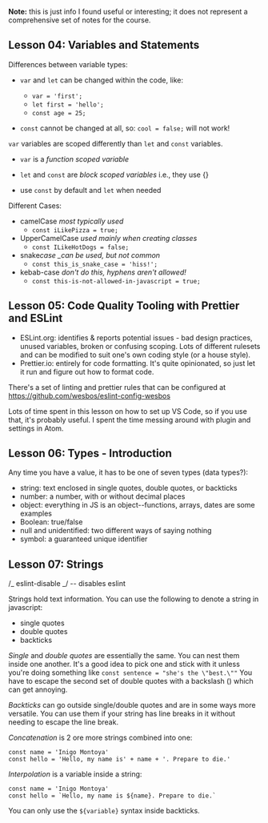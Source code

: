 **Note:** this is just info I found useful or interesting; it does not represent a comprehensive set of notes for the course.

## Lesson 04: Variables and Statements

Differences between variable types:

- `var` and `let` can be changed within the code, like:

  - `var = 'first';`
  - `let first = 'hello';`
  - `const age = 25;`

- `const` cannot be changed at all, so: `cool = false;` will not work!

`var` variables are scoped differently than `let` and `const` variables.

- `var` is a _function scoped variable_
- `let` and `const` are _block scoped variables_ i.e., they use {}

- use `const` by default and `let` when needed

Different Cases:

- camelCase _most typically used_
  - `const iLikePizza = true;`
- UpperCamelCase _used mainly when creating classes_
  - `const ILikeHotDogs = false;`
- snake*case \_can be used, but not common*
  - `const this_is_snake_case = 'hiss!';`
- kebab-case _don't do this, hyphens aren't allowed!_
  - `const this-is-not-allowed-in-javascript = true;`

## Lesson 05: Code Quality Tooling with Prettier and ESLint

- ESLint.org: identifies & reports potential issues - bad design practices, unused variables, broken or confusing scoping. Lots of different rulesets and can be modified to suit one's own coding style (or a house style).
- Prettier.io: entirely for code formatting. It's quite opinionated, so just let it run and figure out how to format code.

There's a set of linting and prettier rules that can be configured at https://github.com/wesbos/eslint-config-wesbos

Lots of time spent in this lesson on how to set up VS Code, so if you use that, it's probably useful. I spent the time messing around with plugin and settings in Atom.

## Lesson 06: Types - Introduction

Any time you have a value, it has to be one of seven types (data types?):

- string: text enclosed in single quotes, double quotes, or backticks
- number: a number, with or without decimal places
- object: everything in JS is an object--functions, arrays, dates are some examples
- Boolean: true/false
- null and unidentified: two different ways of saying nothing
- symbol: a guaranteed unique identifier

## Lesson 07: Strings

/_ eslint-disable _/ -- disables eslint

Strings hold text information. You can use the following to denote a string in javascript:

- single quotes
- double quotes
- backticks

_Single_ and _double quotes_ are essentially the same. You can nest them inside one another. It's a good idea to pick one and stick with it unless you're doing something like `const sentence = "she's the \"best.\""` You have to escape the second set of double quotes with a backslash (\) which can get annoying.

_Backticks_ can go outside single/double quotes and are in some ways more versatile. You can use them if your string has line breaks in it without needing to escape the line break.

_Concatenation_ is 2 ore more strings combined into one:

```
const name = 'Inigo Montoya'
const hello = 'Hello, my name is' + name + '. Prepare to die.'
```

_Interpolation_ is a variable inside a string:

```
const name = 'Inigo Montoya'
const hello = `Hello, my name is ${name}. Prepare to die.`
```

You can only use the `${variable}` syntax inside backticks.
